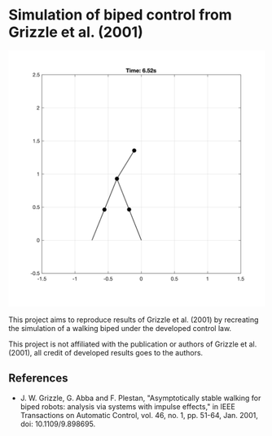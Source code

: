 # Simulation of biped control from Grizzle et al. (2001)

![animation of walking biped](illustration.gif)

This project aims to reproduce results of Grizzle et al. (2001) by recreating the simulation of a walking biped under the developed control law.

This project is not affiliated with the publication or authors of Grizzle et al. (2001), all credit of developed results goes to the authors.

## References

- J. W. Grizzle, G. Abba and F. Plestan, "Asymptotically stable walking for biped robots: analysis via systems with impulse effects," in IEEE Transactions on Automatic Control, vol. 46, no. 1, pp. 51-64, Jan. 2001, doi: 10.1109/9.898695.
